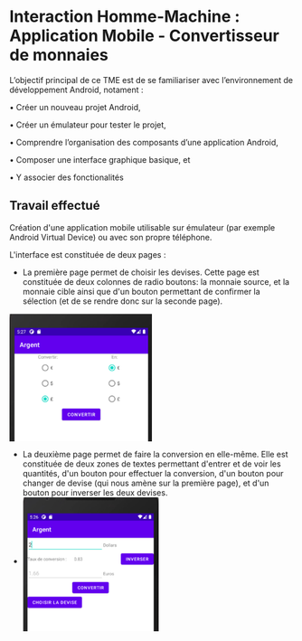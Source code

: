 # Interaction Homme-Machine : Application Mobile - Convertisseur de monnaies

L’objectif principal de ce TME est de se familiariser avec l’environnement de développement Android, notament :

• Créer un nouveau projet Android,

• Créer un émulateur pour tester le projet,

• Comprendre l’organisation des composants d’une application Android,

• Composer une interface graphique basique, et

• Y associer des fonctionalités

## Travail effectué
Création d'une application mobile utilisable sur émulateur (par exemple Android Virtual Device) ou avec son propre téléphone. 

L'interface est constituée de deux pages :

- La première page permet de choisir les devises. Cette page est constituée de deux colonnes de radio boutons: la monnaie source, et la monnaie cible ainsi que d'un bouton permettant de confirmer la sélection (et de se rendre donc sur la seconde page).
<img src="Images/Demo_Page1.PNG" width="50%"  align="middle">

- La deuxième page permet de faire la conversion en elle-même. Elle est constituée de deux zones de textes permettant d'entrer et de voir les quantités, d'un bouton pour effectuer la conversion, d'un bouton pour changer de devise (qui nous amène sur la première page), et d'un bouton pour inverser les deux devises.
- <img src="Images/Demo_Page2.PNG" width="50%"  align="middle">
